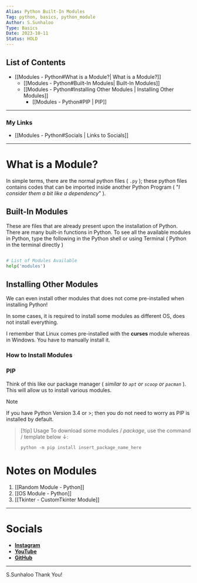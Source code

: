 ```yaml
---
Alias: Python Built-In Modules
Tag: python, basics, python_module
Author: S.Sunhaloo
Type: Basics
Date: 2023-10-11
Status: HOLD
---
```


## List of Contents

- [[Modules - Python#What is a Module?| What is a Module?]]
	- [[Modules - Python#Built-In Modules| Built-In Modules]]
	- [[Modules - Python#Installing Other Modules | Installing Other Modules]]
		- [[Modules - Python#PIP | PIP]]

---

### My Links

- [[Modules - Python#Socials | Links to Socials]]

---

# What is a Module?

In simple terms, there are the normal python files ( `.py` ); these python files contains codes that can be imported inside another Python Program ( "*I consider them a bit like a dependency*" ).

## Built-In Modules

These are files that are already present upon the installation of Python.
There are many built-in functions in Python. To see all the available modules in Python, type the following in the Python shell or using Terminal ( Python in the terminal directly )

```python

# List of Modules Available
help('modules')

```

## Installing Other Modules

We can even install other modules that does not come pre-installed when installing Python!

In some cases, it is required to install some modules as different OS, does not install everything.

I remember that Linux comes pre-installed with the **curses** module whereas in Windows. You have to manually install it.

### How to Install Modules

### PIP

Think of this like our package manager ( *similar to `apt` or `scoop` or `pacman`* ). This will allow us to install various modules.

>[!note]
>If you have Python Version 3.4 or $\gt$; then you do not need to worry as PIP is installed by default.

>[!tip] Usage
>To download some modules / *package*, use the command / template below $\downarrow$:
>```console
>python -m pip install insert_package_name_here
>```

# Notes on Modules

1. [[Random Module - Python]]
2. [[OS Module - Python]]
3. [[Tkinter - CustomTkinter Module]]


---

# Socials

- [**Instagram**](https://www.instagram.com/s.sunhaloo/)
- [**YouTube**](https://www.youtube.com/@s.sunhaloo539/streams)
- [**GitHub**](https://www.github.com/Sunhaloo)

---
S.Sunhaloo
Thank You!